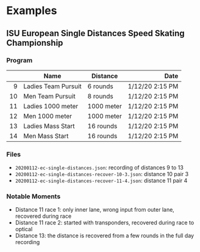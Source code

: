 # Examples

## ISU European Single Distances Speed Skating Championship

### Program

| | Name | Distance | Date |
| ---: | --- | --- | ---: |
9 | Ladies Team Pursuit	| 6 rounds | 1/12/20 2:15 PM
10 | Men Team Pursuit	| 8 rounds | 1/12/20 2:15 PM
11 | Ladies 1000 meter	| 1000 meter | 1/12/20 2:15 PM
12 | Men 1000 meter	| 1000 meter | 1/12/20 2:15 PM
13 | Ladies Mass Start	| 16 rounds | 1/12/20 2:15 PM
14 | Men Mass Start	| 16 rounds | 1/12/20 2:15 PM

### Files

- `20200112-ec-single-distances.json`: recording of distances 9 to 13
- `20200112-ec-single-distances-recover-10-3.json`: distance 10 pair 3
- `20200112-ec-single-distances-recover-11-4.json`: distance 11 pair 4

### Notable Moments

- Distance 11 race 1: only inner lane, wrong input from outer lane, recovered during race
- Distance 11 race 2: started with transponders, recovered during race to optical
- Distance 13: the distance is recovered from a few rounds in the full day recording
